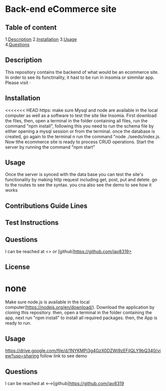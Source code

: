 
# Back-end eCommerce site  
      
## Table of content  

1.[Description](#description)
2.[Installation](#installation)
3.[Usage](#usage)  
4.[Questions](#questions)  

## Description  

This repository contains the backend of what would be an ecommerce site. In order to see its functinality, it hast to be run in insomia or  simmilar app. Please visit ·  

## Installation  

<<<<<<< HEAD
https: make sure Mysql and node are available in the local computer as well as a software to test the site like Insomia. First download the files, then, open a terminal in the folder containing all files, run the command "npm install", following this you need to run the schema file by either opening a mysql session or from the terminal. once the database is created, go again to the terminal n run the command "node ./seeds/index.js. Now tthe ecommerce site is ready to process CRUD operations. Start the server by running the command "npm start"  

## Usage  

Once the server is synced with the data base you can test the site's functionality by making http request including get, post, put and delete. go to the routes to see the syntax. you cna also see the demo to see how it works  

## Contributions Guide Lines 

  

## Test Instructions  

  

## Questions  

I can be reached at <> or  [github]https://github.com/jav8319>

## License  

none
=======
Make sure node.js is available in the local computer(https://nodejs.org/en/download/). Download the application by cloning this repository. then, open a terminal in the folder containing the app, next run "npm install" to install all required packages. then, the App is ready to run.   

## Usage  

https://drive.google.com/file/d/1NYKMPi3g4GzX0DZWi9zEFilQLY9bQ340/view?usp=sharing follow link to see demo  


## Questions  

I can be reached at <-->[github]https://github.com/jav8319
